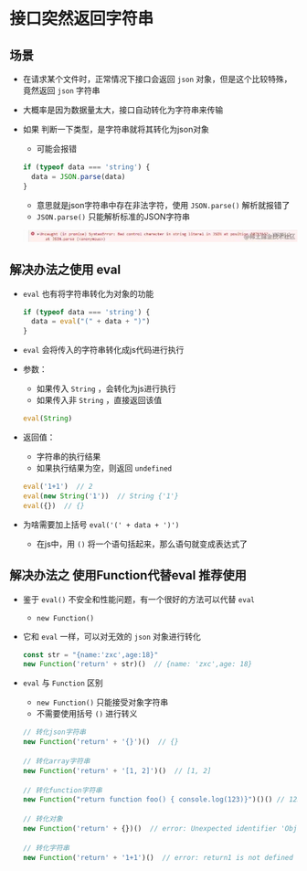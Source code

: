 # 接口突然返回字符串

## 场景

+ 在请求某个文件时，正常情况下接口会返回 `json` 对象，但是这个比较特殊，竟然返回 `json` 字符串

+ 大概率是因为数据量太大，接口自动转化为字符串来传输

+ 如果 判断一下类型，是字符串就将其转化为json对象

  + 可能会报错

  ```js
  if (typeof data === 'string') {
    data = JSON.parse(data)
  }
  ```

  + 意思就是json字符串中存在非法字符，使用 `JSON.parse()` 解析就报错了
  + `JSON.parse()` 只能解析标准的JSON字符串

  ![转json对象报错](images/转json对象报错.jpg)

## 解决办法之使用 eval

+ `eval` 也有将字符串转化为对象的功能

  ```js
  if (typeof data === 'string') {
    data = eval("(" + data + ")")
  }
  ```

+ `eval` 会将传入的字符串转化成js代码进行执行

+ 参数：

  + 如果传入 `String` ，会转化为js进行执行
  + 如果传入非 `String` ，直接返回该值

  ```js
  eval(String)
  ```

+ 返回值：

  + 字符串的执行结果
  + 如果执行结果为空，则返回 `undefined`

  ```js
  eval('1+1')  // 2
  eval(new String('1'))  // String {'1'}
  eval({})  // {}
  ```

+ 为啥需要加上括号 `eval('(' + data + ')')`

  + 在js中，用 `()` 将一个语句括起来，那么语句就变成表达式了

## 解决办法之 使用Function代替eval 推荐使用

+ 鉴于 `eval()` 不安全和性能问题，有一个很好的方法可以代替 `eval`

  + `new Function()`

+ 它和 `eval` 一样，可以对无效的 `json` 对象进行转化

  ```js
  const str = "{name:'zxc',age:18}"
  new Function('return' + str)()  // {name: 'zxc',age: 18}
  ```

+ `eval` 与 `Function` 区别

  + `new Function()` 只能接受对象字符串
  + 不需要使用括号 `()` 进行转义

  ```js
  // 转化json字符串
  new Function('return' + '{}')()  // {}

  // 转化array字符串
  new Function('return' + '[1, 2]')()  // [1, 2]

  // 转化function字符串
  new Function("return function foo() { console.log(123)}")()() // 123

  // 转化对象
  new Function('return' + {})()  // error: Unexpected identifier 'Object'

  // 转化字符串
  new Function('return' + '1+1')()  // error: return1 is not defined
  ```
